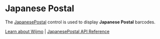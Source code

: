 Japanese Postal
===============

The [JapanesePostal](https://www.grapecity.com/wijmo/api/classes/wijmo_barcode_specialized.japanesepostal.html) control is used to display **Japanese Postal** barcodes.

[Learn about Wijmo](https://www.grapecity.com/wijmo) | [JapanesePostal API Reference](https://www.grapecity.com/wijmo/api/classes/wijmo_barcode_specialized.japanesepostal.html)